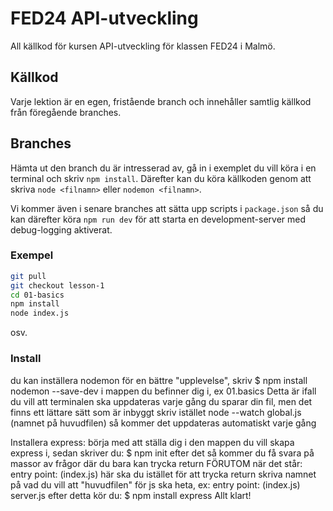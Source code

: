# FED24 API-utveckling

All källkod för kursen API-utveckling för klassen FED24 i Malmö.

## Källkod

Varje lektion är en egen, fristående branch och innehåller samtlig källkod från föregående branches.

## Branches

Hämta ut den branch du är intresserad av, gå in i exemplet du vill köra i en terminal och skriv `npm install`. Därefter kan du köra källkoden genom att skriva `node <filnamn>` eller `nodemon <filnamn>`.

Vi kommer även i senare branches att sätta upp scripts i `package.json` så du kan därefter köra `npm run dev` för att starta en development-server med debug-logging aktiverat.

### Exempel

```zsh
git pull
git checkout lesson-1
cd 01-basics
npm install
node index.js
```

osv.



### Install 
du kan inställera nodemon för en bättre "upplevelse", skriv 
$ npm install nodemon --save-dev 
i mappen du befinner dig i, ex 01.basics
Detta är ifall du vill att terminalen ska uppdateras varje gång du sparar din fil, men det finns ett lättare sätt som är inbyggt 
skriv istället 
node --watch global.js  
(namnet på huvudfilen) så kommer det uppdateras automatiskt varje gång

Installera express: 
börja med att ställa dig i den mappen du vill skapa express i, sedan skriver du: 
$ npm init 
efter det så kommer du få svara på massor av frågor där du bara kan trycka return FÖRUTOM när det står:
entry point: (index.js)
här ska du istället för att trycka return skriva namnet på vad du vill att "huvudfilen" för js ska heta, ex:
entry point: (index.js) server.js
efter detta kör du:
$ npm install express
Allt klart!

